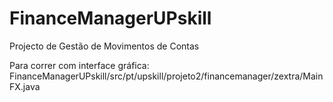 # FinanceManagerUPskill
Projecto de Gestão de Movimentos de Contas

Para correr com interface gráfica:
FinanceManagerUPskill/src/pt/upskill/projeto2/financemanager/zextra/MainFX.java
